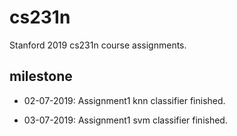 # cs231n
Stanford 2019 cs231n course assignments.

## milestone

- 02-07-2019: Assignment1 knn classifier finished.

- 03-07-2019: Assignment1 svm classifier finished.
